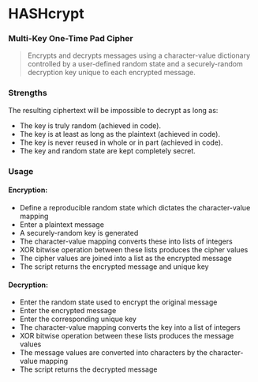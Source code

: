 # HASHcrypt

### Multi-Key One-Time Pad Cipher
> Encrypts and decrypts messages using a character-value dictionary controlled by a user-defined random state and a securely-random decryption key unique to each encrypted message.

### Strengths
The resulting ciphertext will be impossible to decrypt as long as:

 - The key is truly random (achieved in code).
 - The key is at least as long as the plaintext (achieved in code).
 - The key is never reused in whole or in part (achieved in code).
 - The key and random state are kept completely secret.

### Usage
#### Encryption:
 - Define a reproducible random state which dictates the character-value mapping
 - Enter a plaintext message
 - A securely-random key is generated
 - The character-value mapping converts these into lists of integers
 - XOR bitwise operation between these lists produces the cipher values
 - The cipher values are joined into a list as the encrypted message
 - The script returns the encrypted message and unique key
 
#### Decryption:
 - Enter the random state used to encrypt the original message
 - Enter the encrypted message
 - Enter the corresponding unique key
 - The character-value mapping converts the key into a list of integers
 - XOR bitwise operation between these lists produces the message values
 - The message values are converted into characters by the character-value mapping
 - The script returns the decrypted message
